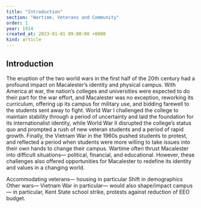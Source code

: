 ```yaml
---
title: "Introduction"
section: "Wartime, Veterans and Community"
order: 1
year: 1914
created_at: 2023-01-01 09:00:00 +0000
kind: article
---
```

## Introduction

The eruption of the two world wars in the first half of the 20th century had a profound impact on Macalester’s identity and physical campus. With America at war, the nation’s colleges and universities were expected to do their part for the war effort, and Macalester was no exception, reworking its curriculum, offering up its campus for military use, and bidding farewell to the students sent away to fight. World War I challenged the college to maintain stability through a period of uncertainty and laid the foundation for its internationalist identity, while World War II disrupted the college’s status quo and prompted a rush of new veteran students and a period of rapid growth. Finally, the Vietnam War in the 1960s pushed students to protest, and reflected a period when students were more willing to take issues into their own hands to change their campus.
Wartime often thrust Macalester into difficult situations— political, financial, and educational. However, these challenges also offered opportunities for Macalester to redefine its identity and values in a changing world. 

Accommodating veterans— housing in particular 
Shift in demographics 
Other wars— Vietnam War in particular— would also shape/impact campus—  in particular, Kent State school strike, protests against reduction of EEO budget.
